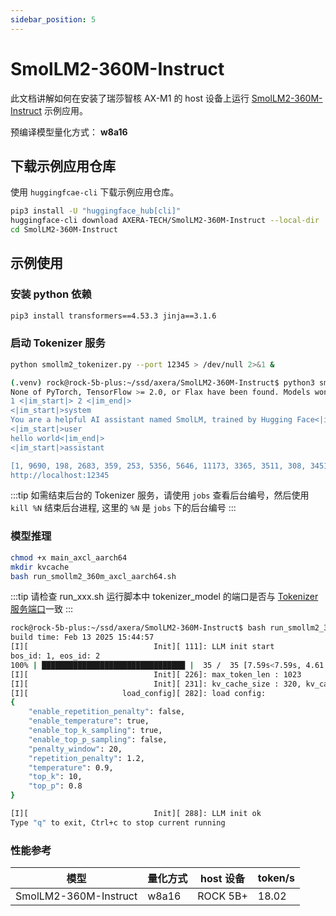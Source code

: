 ```yaml
---
sidebar_position: 5
---
```


# SmolLM2-360M-Instruct

此文档讲解如何在安装了瑞莎智核 AX-M1 的 host 设备上运行 [SmolLM2-360M-Instruct](https://huggingface.co/HuggingFaceTB/SmolLM2-360M-Instruct) 示例应用。

预编译模型量化方式： **w8a16**

## 下载示例应用仓库

使用 `huggingfcae-cli` 下载示例应用仓库。

<NewCodeBlock tip="Host" type="Device">

```bash
pip3 install -U "huggingface_hub[cli]"
huggingface-cli download AXERA-TECH/SmolLM2-360M-Instruct --local-dir ./SmolLM2-360M-Instructcd DeepSeek-R1-Distill-Qwen-1.5B
cd SmolLM2-360M-Instruct
```

</NewCodeBlock>

## 示例使用

### 安装 python 依赖

<NewCodeBlock tip="Host" type="Device">

```bash
pip3 install transformers==4.53.3 jinja==3.1.6
```

</NewCodeBlock>

### 启动 Tokenizer 服务

<NewCodeBlock tip="Host" type="Device">

```bash
python smollm2_tokenizer.py --port 12345 > /dev/null 2>&1 &
```

</NewCodeBlock>

```bash
(.venv) rock@rock-5b-plus:~/ssd/axera/SmolLM2-360M-Instruct$ python3 smollm2_tokenizer.py --port 12345
None of PyTorch, TensorFlow >= 2.0, or Flax have been found. Models won't be available and only tokenizers, configuration and file/data utilities can be used.
1 <|im_start|> 2 <|im_end|>
<|im_start|>system
You are a helpful AI assistant named SmolLM, trained by Hugging Face<|im_end|>
<|im_start|>user
hello world<|im_end|>
<|im_start|>assistant

[1, 9690, 198, 2683, 359, 253, 5356, 5646, 11173, 3365, 3511, 308, 34519, 28, 7018, 411, 407, 19712, 8182, 2, 198, 1, 4093, 198, 28120, 905, 2, 198, 1, 520, 9531, 198]
http://localhost:12345
```

:::tip
如需结束后台的 Tokenizer 服务，请使用 `jobs` 查看后台编号，然后使用 `kill %N` 结束后台进程, 这里的 `%N` 是 `jobs` 下的后台编号
:::

### 模型推理

<NewCodeBlock tip="Host" type="Device">

```bash
chmod +x main_axcl_aarch64
mkdir kvcache
bash run_smollm2_360m_axcl_aarch64.sh
```

</NewCodeBlock>

:::tip
请检查 run_xxx.sh 运行脚本中 tokenizer_model 的端口是否与 [Tokenizer 服务端口](#启动-tokenizer-服务)一致
:::

```bash
rock@rock-5b-plus:~/ssd/axera/SmolLM2-360M-Instruct$ bash run_smollm2_360m_axcl_aarch64.sh
build time: Feb 13 2025 15:44:57
[I][                            Init][ 111]: LLM init start
bos_id: 1, eos_id: 2
100% | ████████████████████████████████ |  35 /  35 [7.59s<7.59s, 4.61 count/s] init post axmodel okremain_cmm(-1 MB)
[I][                            Init][ 226]: max_token_len : 1023
[I][                            Init][ 231]: kv_cache_size : 320, kv_cache_num: 1023
[I][                     load_config][ 282]: load config:
{
    "enable_repetition_penalty": false,
    "enable_temperature": true,
    "enable_top_k_sampling": true,
    "enable_top_p_sampling": false,
    "penalty_window": 20,
    "repetition_penalty": 1.2,
    "temperature": 0.9,
    "top_k": 10,
    "top_p": 0.8
}

[I][                            Init][ 288]: LLM init ok
Type "q" to exit, Ctrl+c to stop current running
```

### 性能参考

| 模型                  | 量化方式 | host 设备 | token/s |
| --------------------- | -------- | --------- | ------- |
| SmolLM2-360M-Instruct | w8a16    | ROCK 5B+  | 18.02   |
